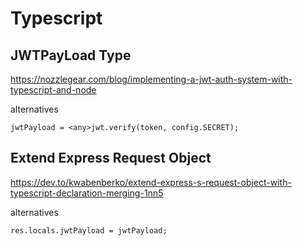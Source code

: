 # Typescript

## JWTPayLoad Type

https://nozzlegear.com/blog/implementing-a-jwt-auth-system-with-typescript-and-node

alternatives 

`jwtPayload = <any>jwt.verify(token, config.SECRET);`


## Extend Express Request Object

https://dev.to/kwabenberko/extend-express-s-request-object-with-typescript-declaration-merging-1nn5

alternatives

`res.locals.jwtPayload = jwtPayload;`
